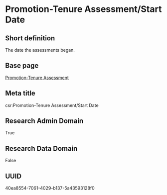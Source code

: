 # Promotion-Tenure Assessment/Start Date
## Short definition
The date the assessments began.
## Base page
[Promotion-Tenure Assessment](../../Objects/Promotion-Tenure%20Assessment.md)
## Meta title
csr:Promotion-Tenure Assessment/Start Date
## Research Admin Domain
True
## Research Data Domain
False
## UUID
40ea8554-7061-4029-b137-5a43593128f0
